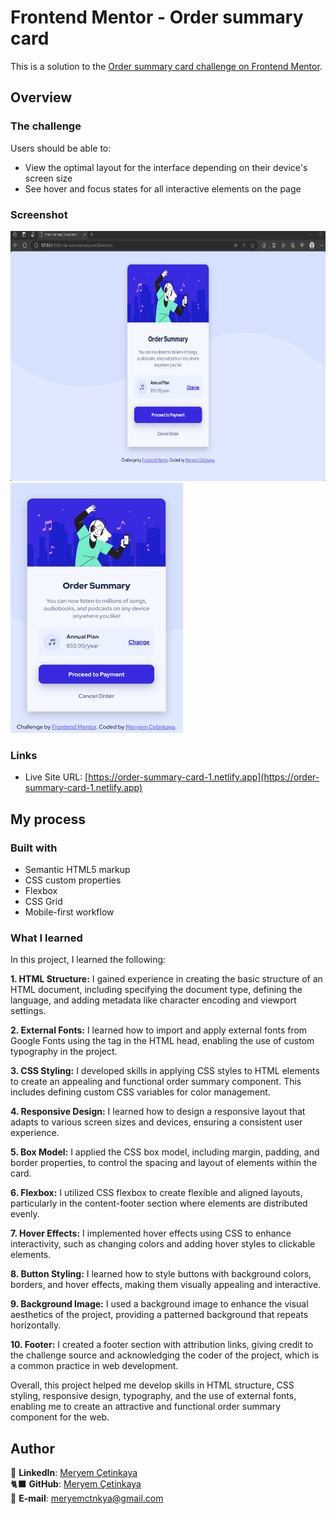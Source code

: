 # Frontend Mentor - Order summary card

This is a solution to the [Order summary card challenge on Frontend Mentor](https://www.frontendmentor.io/challenges/order-summary-component-QlPmajDUj).

## Overview

### The challenge

Users should be able to:

- View the optimal layout for the interface depending on their device's screen size
- See hover and focus states for all interactive elements on the page

### Screenshot

<div class="resim-container">
  <img src="assets/screenshot.png" alt="Order summary card screenshot" height= "400" >
  <img src="assets/mobil-screenshot.png" alt="Order summary card mobile" height= "400">
</div>

### Links

- Live Site URL: [https://order-summary-card-1.netlify.app](https://order-summary-card-1.netlify.app)

## My process

### Built with

- Semantic HTML5 markup
- CSS custom properties
- Flexbox
- CSS Grid
- Mobile-first workflow

### What I learned

In this project, I learned the following:

**1. HTML Structure:** I gained experience in creating the basic structure of an HTML document, including specifying the document type, defining the language, and adding metadata like character encoding and viewport settings.

**2. External Fonts:** I learned how to import and apply external fonts from Google Fonts using the <link> tag in the HTML head, enabling the use of custom typography in the project.

**3. CSS Styling:** I developed skills in applying CSS styles to HTML elements to create an appealing and functional order summary component. This includes defining custom CSS variables for color management.

**4. Responsive Design:** I learned how to design a responsive layout that adapts to various screen sizes and devices, ensuring a consistent user experience.

**5. Box Model:** I applied the CSS box model, including margin, padding, and border properties, to control the spacing and layout of elements within the card.

**6. Flexbox:** I utilized CSS flexbox to create flexible and aligned layouts, particularly in the content-footer section where elements are distributed evenly.

**7. Hover Effects:** I implemented hover effects using CSS to enhance interactivity, such as changing colors and adding hover styles to clickable elements.

**8. Button Styling:** I learned how to style buttons with background colors, borders, and hover effects, making them visually appealing and interactive.

**9. Background Image:** I used a background image to enhance the visual aesthetics of the project, providing a patterned background that repeats horizontally.

**10. Footer:** I created a footer section with attribution links, giving credit to the challenge source and acknowledging the coder of the project, which is a common practice in web development.

Overall, this project helped me develop skills in HTML structure, CSS styling, responsive design, typography, and the use of external fonts, enabling me to create an attractive and functional order summary component for the web.

## Author

💼 **LinkedIn**: <a title="Meryem Çetinkaya | LinkedIn" href="https://www.linkedin.com/in/meryem-cetinkaya/" target="_blank">Meryem Çetinkaya</a><br/>
🐈‍⬛ **GitHub**: <a title="Meryem Çetinkaya | GitHub" href="https://github.com/meryemctnky" target="_blank">Meryem Çetinkaya</a><br/>
📩 **E-mail**: <a title="meryemctnkya@gmail.com" href="mailto:meryemctnkya@gmail.com" target="_blank">meryemctnkya@gmail.com</a><br/><br/>

